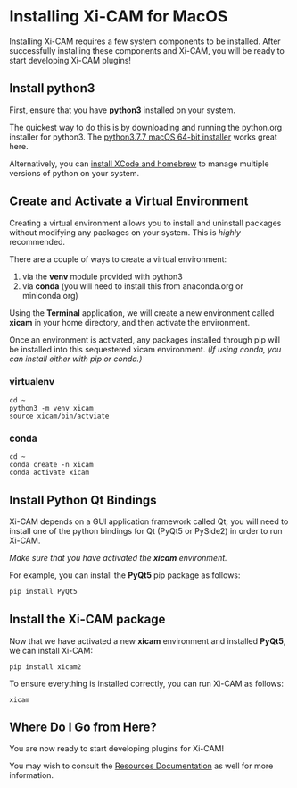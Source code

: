 # Installing Xi-CAM for MacOS

Installing Xi-CAM requires a few system components to be installed.
After successfully installing these components and Xi-CAM,
you will be ready to start developing Xi-CAM plugins!

## Install python3

First, ensure that you have **python3** installed on your system.

The quickest way to do this is by downloading and running the python.org installer for python3.
The [python3.7.7 macOS 64-bit installer](https://www.python.org/downloads/release/python-377/)
works great here.

Alternatively, you can [install XCode and homebrew](https://docs.python-guide.org/starting/install3/osx/)
to manage multiple versions of python on your system.

## Create and Activate a Virtual Environment

Creating a virtual environment allows you to install and uninstall packages
without modifying any packages on your system. This is *highly* recommended.

There are a couple of ways to create a virtual environment:

1. via the **venv** module provided with python3
1. via **conda** (you will need to install this from anaconda.org or miniconda.org)

Using the **Terminal** application, we will create a new environment called **xicam**
in your home directory, and then activate the environment. 

Once an environment is activated, any packages installed through pip will be installed into this
sequestered xicam environment. *(If using conda, you can install either with pip or conda.)*

### virtualenv

```
cd ~
python3 -m venv xicam
source xicam/bin/actviate
```

### conda

```
cd ~
conda create -n xicam
conda activate xicam
```

## Install Python Qt Bindings

Xi-CAM depends on a GUI application framework called Qt;
you will need to install
one of the python bindings for Qt (PyQt5 or PySide2) in order to run Xi-CAM.

*Make sure that you have activated the **xicam** environment.*

For example, you can install the **PyQt5** pip package as follows:
```bash
pip install PyQt5
```

## Install the Xi-CAM package

Now that we have activated a new **xicam** environment and installed **PyQt5**,
we can install Xi-CAM:

```
pip install xicam2
```

To ensure everything is installed correctly, you can run Xi-CAM as follows:

```
xicam
```

## Where Do I Go from Here?

You are now ready to start developing plugins for Xi-CAM!

You may wish to consult the [Resources Documentation](resources.md) as well for more information.